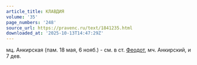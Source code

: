 ```yaml
---
article_title: КЛАВДИЯ
volume: '35'
page_numbers: '248'
source_url: https://pravenc.ru/text/1841235.html
downloaded_at: '2025-10-13T14:47:29Z'
---
```


мц. Анкирская (пам. 18 мая, 6 нояб.) - см. в ст. [Феодот](https://pravenc.ru/text/Феодот.html), мч. Анкирский, и 7 дев.
